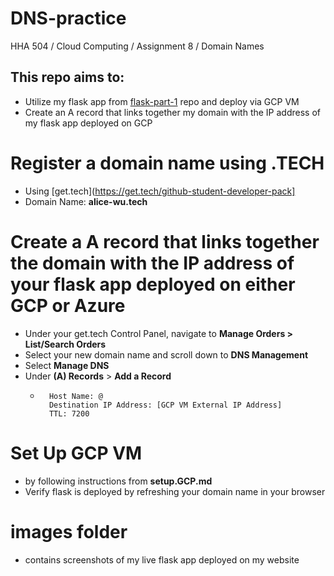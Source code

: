 # DNS-practice
HHA 504 / Cloud Computing / Assignment 8 / Domain Names


## This repo aims to:
- Utilize my flask app from [flask-part-1](https://github.com/alicewu1/flask-part-1/tree/main/Part1_Remote_GCP) repo and deploy via GCP VM
- Create an A record that links together my domain with the IP address of my flask app deployed on GCP



# Register a domain name using .TECH
- Using [get.tech](https://get.tech/github-student-developer-pack] 
- Domain Name: **alice-wu.tech**

# Create a A record that links together the domain with the IP address of your flask app deployed on either GCP or Azure 
- Under your get.tech Control Panel, navigate to **Manage Orders > List/Search Orders**
- Select your new domain name and scroll down to **DNS Management**
- Select **Manage DNS**
- Under **(A) Records** > **Add a Record**
    -       Host Name: @
            Destination IP Address: [GCP VM External IP Address]
            TTL: 7200


# Set Up GCP VM 
- by following instructions from **setup.GCP.md** 
- Verify flask is deployed by refreshing your domain name in your browser




# **images** folder
- contains screenshots of my live flask app deployed on my website